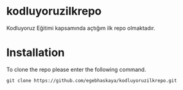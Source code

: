 # kodluyoruzilkrepo
Kodluyoruz Eğitimi kapsamında açtığım ilk repo olmaktadır.

# Installation

To clone the repo please enter the following command.

`git clone https://github.com/egebhaskaya/kodluyoruzilkrepo.git`

